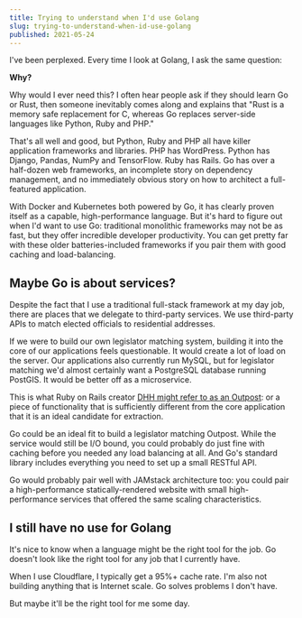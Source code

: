 ```yaml
---
title: Trying to understand when I'd use Golang
slug: trying-to-understand-when-id-use-golang
published: 2021-05-24
---
```


I've been perplexed. Every time I look at Golang, I ask the same question:

**Why?**

Why would I ever need this? I often hear people ask if they should learn Go or Rust, then someone inevitably comes along and explains that "Rust is a memory safe replacement for C, whereas Go replaces server-side languages like Python, Ruby and PHP."

That's all well and good, but Python, Ruby and PHP all have killer application frameworks and libraries. PHP has WordPress. Python has Django, Pandas, NumPy and TensorFlow. Ruby has Rails. Go has over a half-dozen web frameworks, an incomplete story on dependency management, and no immediately obvious story on how to architect a full-featured application.

With Docker and Kubernetes both powered by Go, it has clearly proven itself as a capable, high-performance language. But it's hard to figure out when I'd want to use Go: traditional monolithic frameworks may not be as fast, but they offer incredible developer productivity. You can get pretty far with these older batteries-included frameworks if you pair them with good caching and load-balancing.

## Maybe Go is about services?

Despite the fact that I use a traditional full-stack framework at my day job, there are places that we delegate to third-party services. We use third-party APIs to match elected officials to residential addresses.

If we were to build our own legislator matching system, building it into the core of our applications feels questionable. It would create a lot of load on the server. Our applications also currently run MySQL, but for legislator matching we'd almost certainly want a PostgreSQL database running PostGIS. It would be better off as a microservice.

This is what Ruby on Rails creator [DHH might refer to as an Outpost](https://m.signalvnoise.com/the-majestic-monolith-can-become-the-citadel/): or a piece of functionality that is sufficiently different from the core application that it is an ideal candidate for extraction.

Go could be an ideal fit to build a legislator matching Outpost. While the service would still be I/O bound, you could probably do just fine with caching before you needed any load balancing at all. And Go's standard library includes everything you need to set up a small RESTful API.

Go would probably pair well with JAMstack architecture too: you could pair a high-performance statically-rendered website with small high-performance services that offered the same scaling characteristics.

## I still have no use for Golang

It's nice to know when a language might be the right tool for the job. Go doesn't look like the right tool for any job that I currently have.

When I use Cloudflare, I typically get a 95%+ cache rate. I'm also not building anything that is Internet scale. Go solves problems I don't have.

But maybe it'll be the right tool for me some day.
